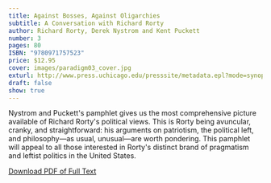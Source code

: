 ```yaml
---
title: Against Bosses, Against Oligarchies
subtitle: A Conversation with Richard Rorty
author: Richard Rorty, Derek Nystrom and Kent Puckett
number: 3
pages: 80
ISBN: "9780971757523"
price: $12.95
cover: images/paradigm03_cover.jpg
exturl: http://www.press.uchicago.edu/presssite/metadata.epl?mode=synopsis&bookkey=3640892
draft: false
show: true
---
```

Nystrom and Puckett's pamphlet gives us the most comprehensive picture available of Richard Rorty's political views. This is Rorty being avuncular, cranky, and straightforward: his arguments on patriotism, the political left, and philosophy—as usual, unusual—are worth pondering. This pamphlet will appeal to all those interested in Rorty's distinct brand of pragmatism and leftist politics in the United States.

[Download PDF of Full Text](/images/Rorty_Paradigm3.pdf)
